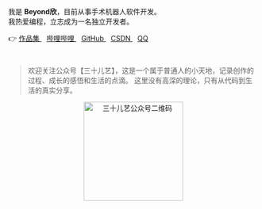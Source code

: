 我是 **Beyond欣**，目前从事手术机器人软件开发。  
我热爱编程，立志成为一名独立开发者。  

<div style="margin-bottom: 40px;">
  👉 
  <a href="https://notes.beyondxin.top/%E6%88%91%E7%9A%84%E9%A1%B9%E7%9B%AE/AI.xyz.html" 
     style="margin-right: 10px;" 
     target="_blank" 
     rel="noopener noreferrer">
    作品集
  </a>  
  <a href="https://space.bilibili.com/285016963" 
     style="margin-right: 10px;" 
     target="_blank" 
     rel="noopener noreferrer">
    哔哩哔哩
  </a>  
  <a href="https://github.com/BeyondXinXin" 
     style="margin-right: 10px;" 
     target="_blank" 
     rel="noopener noreferrer">
    GitHub
  </a>  
  <a href="https://blog.csdn.net/a15005784320" 
     style="margin-right: 10px;" 
     target="_blank" 
     rel="noopener noreferrer">
    CSDN
  </a>  
  <a href="tencent://AddContact/?fromId=45&fromSubId=1&subcmd=all&uin=779354187" 
     target="_blank" 
     rel="noopener noreferrer">
    QQ
  </a>  
</div>

> 欢迎关注公众号【三十儿艺】，这是一个属于普通人的小天地，记录创作的过程、成长的感悟和生活的点滴。  这里没有高深的理论，只有从代码到生活的真实分享。

<figure align="center">
  <img src="https://img.beyondxin.top/202411231641847.jpg" alt="三十儿艺公众号二维码" width="200">
</figure>



